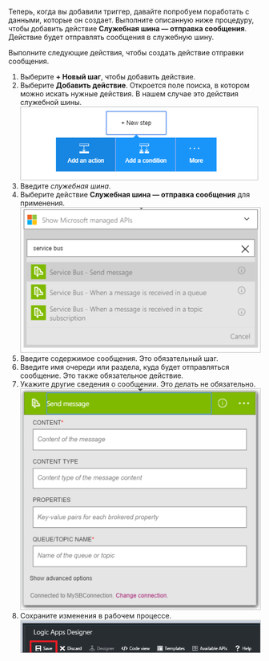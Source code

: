 Теперь, когда вы добавили триггер, давайте попробуем поработать с данными, которые он создает. Выполните описанную ниже процедуру, чтобы добавить действие **Служебная шина — отправка сообщения**. Действие будет отправлять сообщения в служебную шину.

Выполните следующие действия, чтобы создать действие отправки сообщения.  

1. Выберите **+ Новый шаг**, чтобы добавить действие.  
2. Выберите **Добавить действие**. Откроется поле поиска, в котором можно искать нужные действия. В нашем случае это действия служебной шины.  
   ![Действие служебной шины, изображение 1](./media/connectors-create-api-servicebus/action-1.png)  
3. Введите *служебная шина*.  
4. Выберите действие **Служебная шина — отправка сообщения** для применения.  
   ![Действие служебной шины, изображение 2](./media/connectors-create-api-servicebus/action-2.png)  
5. Введите содержимое сообщения. Это обязательный шаг.  
6. Введите имя очереди или раздела, куда будет отправляться сообщение. Это также обязательное действие.  
7. Укажите другие сведения о сообщении. Это делать не обязательно.  
   ![Действие служебной шины, изображение 3](./media/connectors-create-api-servicebus/action-3.png)  
8. Сохраните изменения в рабочем процессе.  
   ![Действие служебной шины, изображение 4](./media/connectors-create-api-servicebus/action-4.png)  

<!---HONumber=AcomDC_0810_2016-->
